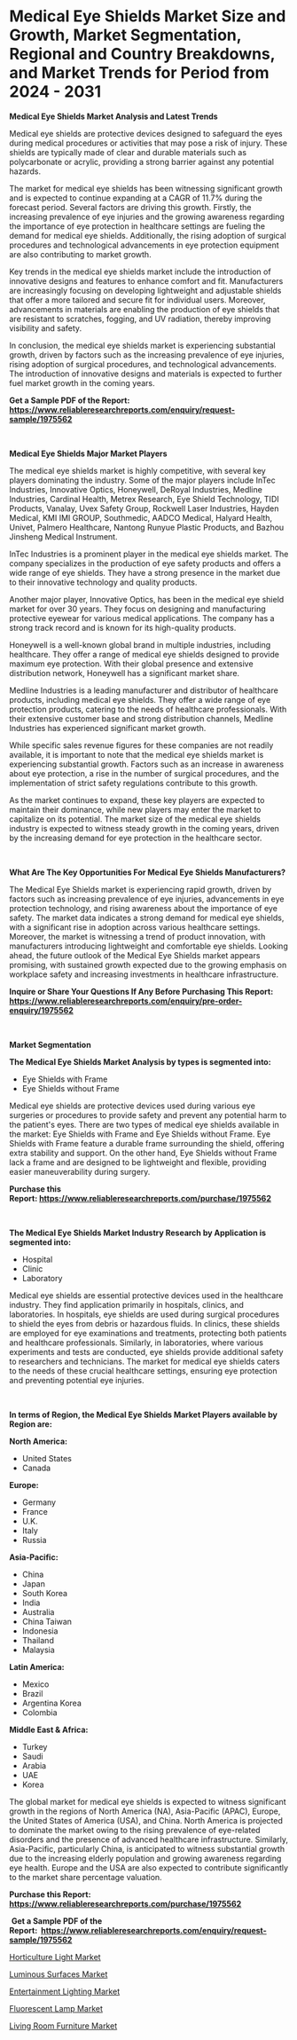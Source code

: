 <p><h1>Medical Eye Shields Market Size and Growth, Market Segmentation, Regional and Country Breakdowns, and Market Trends for Period from 2024 -  2031</h1></p><p><strong>Medical Eye Shields Market Analysis and Latest Trends</strong></p>
<p><p>Medical eye shields are protective devices designed to safeguard the eyes during medical procedures or activities that may pose a risk of injury. These shields are typically made of clear and durable materials such as polycarbonate or acrylic, providing a strong barrier against any potential hazards.</p><p>The market for medical eye shields has been witnessing significant growth and is expected to continue expanding at a CAGR of 11.7% during the forecast period. Several factors are driving this growth. Firstly, the increasing prevalence of eye injuries and the growing awareness regarding the importance of eye protection in healthcare settings are fueling the demand for medical eye shields. Additionally, the rising adoption of surgical procedures and technological advancements in eye protection equipment are also contributing to market growth.</p><p>Key trends in the medical eye shields market include the introduction of innovative designs and features to enhance comfort and fit. Manufacturers are increasingly focusing on developing lightweight and adjustable shields that offer a more tailored and secure fit for individual users. Moreover, advancements in materials are enabling the production of eye shields that are resistant to scratches, fogging, and UV radiation, thereby improving visibility and safety.</p><p>In conclusion, the medical eye shields market is experiencing substantial growth, driven by factors such as the increasing prevalence of eye injuries, rising adoption of surgical procedures, and technological advancements. The introduction of innovative designs and materials is expected to further fuel market growth in the coming years.</p></p>
<p><strong>Get a Sample PDF of the Report:&nbsp; <a href="https://www.reliableresearchreports.com/enquiry/request-sample/1975562">https://www.reliableresearchreports.com/enquiry/request-sample/1975562</a></strong></p>
<p>&nbsp;</p>
<p><strong>Medical Eye Shields Major Market Players</strong></p>
<p><p>The medical eye shields market is highly competitive, with several key players dominating the industry. Some of the major players include InTec Industries, Innovative Optics, Honeywell, DeRoyal Industries, Medline Industries, Cardinal Health, Metrex Research, Eye Shield Technology, TIDI Products, Vanalay, Uvex Safety Group, Rockwell Laser Industries, Hayden Medical, KMI IMI GROUP, Southmedic, AADCO Medical, Halyard Health, Univet, Palmero Healthcare, Nantong Runyue Plastic Products, and Bazhou Jinsheng Medical Instrument.</p><p>InTec Industries is a prominent player in the medical eye shields market. The company specializes in the production of eye safety products and offers a wide range of eye shields. They have a strong presence in the market due to their innovative technology and quality products.</p><p>Another major player, Innovative Optics, has been in the medical eye shield market for over 30 years. They focus on designing and manufacturing protective eyewear for various medical applications. The company has a strong track record and is known for its high-quality products.</p><p>Honeywell is a well-known global brand in multiple industries, including healthcare. They offer a range of medical eye shields designed to provide maximum eye protection. With their global presence and extensive distribution network, Honeywell has a significant market share.</p><p>Medline Industries is a leading manufacturer and distributor of healthcare products, including medical eye shields. They offer a wide range of eye protection products, catering to the needs of healthcare professionals. With their extensive customer base and strong distribution channels, Medline Industries has experienced significant market growth.</p><p>While specific sales revenue figures for these companies are not readily available, it is important to note that the medical eye shields market is experiencing substantial growth. Factors such as an increase in awareness about eye protection, a rise in the number of surgical procedures, and the implementation of strict safety regulations contribute to this growth.</p><p>As the market continues to expand, these key players are expected to maintain their dominance, while new players may enter the market to capitalize on its potential. The market size of the medical eye shields industry is expected to witness steady growth in the coming years, driven by the increasing demand for eye protection in the healthcare sector.</p></p>
<p>&nbsp;</p>
<p><strong>What Are The Key Opportunities For Medical Eye Shields Manufacturers?</strong></p>
<p><p>The Medical Eye Shields market is experiencing rapid growth, driven by factors such as increasing prevalence of eye injuries, advancements in eye protection technology, and rising awareness about the importance of eye safety. The market data indicates a strong demand for medical eye shields, with a significant rise in adoption across various healthcare settings. Moreover, the market is witnessing a trend of product innovation, with manufacturers introducing lightweight and comfortable eye shields. Looking ahead, the future outlook of the Medical Eye Shields market appears promising, with sustained growth expected due to the growing emphasis on workplace safety and increasing investments in healthcare infrastructure.</p></p>
<p><strong>Inquire or Share Your Questions If Any Before Purchasing This Report: <a href="https://www.reliableresearchreports.com/enquiry/pre-order-enquiry/1975562">https://www.reliableresearchreports.com/enquiry/pre-order-enquiry/1975562</a></strong></p>
<p>&nbsp;</p>
<p><strong>Market Segmentation</strong></p>
<p><strong>The Medical Eye Shields Market Analysis by types is segmented into:</strong></p>
<p><ul><li>Eye Shields with Frame</li><li>Eye Shields without Frame</li></ul></p>
<p><p>Medical eye shields are protective devices used during various eye surgeries or procedures to provide safety and prevent any potential harm to the patient's eyes. There are two types of medical eye shields available in the market: Eye Shields with Frame and Eye Shields without Frame. Eye Shields with Frame feature a durable frame surrounding the shield, offering extra stability and support. On the other hand, Eye Shields without Frame lack a frame and are designed to be lightweight and flexible, providing easier maneuverability during surgery.</p></p>
<p><strong>Purchase this Report:&nbsp;<a href="https://www.reliableresearchreports.com/purchase/1975562">https://www.reliableresearchreports.com/purchase/1975562</a></strong></p>
<p>&nbsp;</p>
<p><strong>The Medical Eye Shields Market Industry Research by Application is segmented into:</strong></p>
<p><ul><li>Hospital</li><li>Clinic</li><li>Laboratory</li></ul></p>
<p><p>Medical eye shields are essential protective devices used in the healthcare industry. They find application primarily in hospitals, clinics, and laboratories. In hospitals, eye shields are used during surgical procedures to shield the eyes from debris or hazardous fluids. In clinics, these shields are employed for eye examinations and treatments, protecting both patients and healthcare professionals. Similarly, in laboratories, where various experiments and tests are conducted, eye shields provide additional safety to researchers and technicians. The market for medical eye shields caters to the needs of these crucial healthcare settings, ensuring eye protection and preventing potential eye injuries.</p></p>
<p>&nbsp;</p>
<p><strong>In terms of Region, the Medical Eye Shields Market Players available by Region are:</strong></p>
<p>
    <p> <strong> North America: </strong>
        <ul>
            <li>United States</li>
            <li>Canada</li>
        </ul>
        </p> 
    <p> <strong> Europe: </strong>
        <ul>
            <li>Germany</li>
            <li>France</li>
            <li>U.K.</li>
            <li>Italy</li>
            <li>Russia</li>
        </ul>
        </p> 
    <p> <strong> Asia-Pacific: </strong>
        <ul>
            <li>China</li>
            <li>Japan</li>
            <li>South Korea</li>
            <li>India</li>
            <li>Australia</li>
            <li>China Taiwan</li>
            <li>Indonesia</li>
            <li>Thailand</li>
            <li>Malaysia</li>
        </ul>
        </p> 
    <p> <strong> Latin America: </strong>
        <ul>
            <li>Mexico</li>
            <li>Brazil</li>
            <li>Argentina Korea</li>
            <li>Colombia</li>
        </ul>
        </p> 
    <p> <strong> Middle East & Africa: </strong>
        <ul>
            <li>Turkey</li>
            <li>Saudi</li>
            <li>Arabia</li>
            <li>UAE</li>
            <li>Korea</li>
        </ul>
    </p>
    </p>
<p><p>The global market for medical eye shields is expected to witness significant growth in the regions of North America (NA), Asia-Pacific (APAC), Europe, the United States of America (USA), and China. North America is projected to dominate the market owing to the rising prevalence of eye-related disorders and the presence of advanced healthcare infrastructure. Similarly, Asia-Pacific, particularly China, is anticipated to witness substantial growth due to the increasing elderly population and growing awareness regarding eye health. Europe and the USA are also expected to contribute significantly to the market share percentage valuation.</p></p>
<p><strong>Purchase this Report: <a href="https://www.reliableresearchreports.com/purchase/1975562">https://www.reliableresearchreports.com/purchase/1975562</a></strong></p>
<p>&nbsp;<strong>Get a Sample PDF of the Report:&nbsp;&nbsp;<a href="https://www.reliableresearchreports.com/enquiry/request-sample/1975562">https://www.reliableresearchreports.com/enquiry/request-sample/1975562</a></strong></p>
<p><strong></strong></p>
<p><p><a href="https://github.com/Chiragrp22/Market-Research-Report-List-2/blob/main/horticulture-light-market.md">Horticulture Light Market</a></p><p><a href="https://github.com/Chiragrp24/Market-Research-Report-List-2/blob/main/luminous-surfaces-market.md">Luminous Surfaces Market</a></p><p><a href="https://github.com/ChiragRp1/Market-Research-Report-List-2/blob/main/entertainment-lighting-market.md">Entertainment Lighting Market</a></p><p><a href="https://github.com/ChiragRP21/Market-Research-Report-List-2/blob/main/fluorescent-lamp-market.md">Fluorescent Lamp Market</a></p><p><a href="https://github.com/Chiragrp23/Market-Research-Report-List-2/blob/main/living-room-furniture-market.md">Living Room Furniture Market</a></p></p>